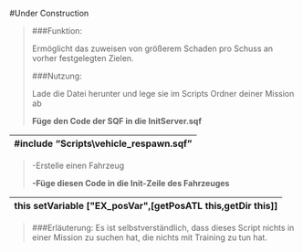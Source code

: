 #Under Construction


> ###Funktion:
> 
> 
>Ermöglicht das zuweisen von größerem Schaden pro Schuss an vorher festgelegten Zielen.
> 
> ###Nutzung:
> 
> Lade die Datei herunter und lege sie im Scripts Ordner deiner Mission ab <br>
> 
> **Füge den Code der SQF in die InitServer.sqf**
> 

|#include “Scripts\vehicle_respawn.sqf”  |
|------------------------------------------|

>-Erstelle einen Fahrzeug
>
>**-Füge diesen Code in die Init-Zeile des Fahrzeuges**

| this setVariable ["EX_posVar",[getPosATL this,getDir this]]     |
|------------------------------------------|
> 
> ###Erläuterung:
>Es ist selbstverständlich, dass dieses Script nichts in einer Mission zu suchen hat, die nichts mit Training zu tun hat.
>
